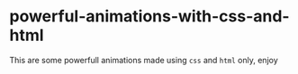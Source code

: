 # powerful-animations-with-css-and-html

This are some powerfull animations made using `css` and `html` only, enjoy
